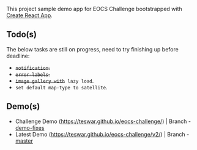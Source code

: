 This project sample demo app for EOCS Challenge bootstrapped with [Create React App](https://github.com/facebookincubator/create-react-app).

## Todo(s)

The below tasks are still on progress, need to try finishing up before deadline:

* ~~`notification`.~~
* ~~`error-labels`.~~
* ~~`image gallery with`~~` lazy load`.
* `set default map-type to satellite`.

## Demo(s)

* Challenge Demo (https://teswar.github.io/eocs-challenge/) | Branch - [demo-fixes](https://github.com/teswar/eocs-challenge/tree/demo-fixes)
* Latest Demo (https://teswar.github.io/eocs-challenge/v2/) | Branch - [master](https://github.com/teswar/eocs-challenge)